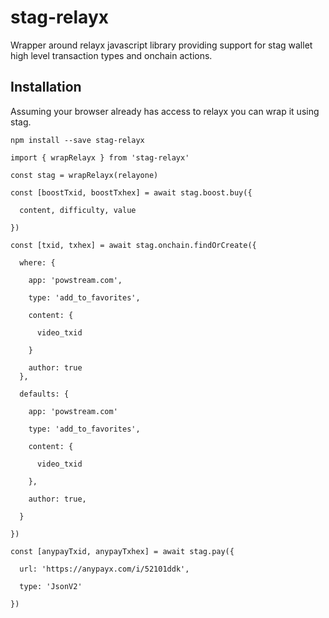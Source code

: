 # stag-relayx

Wrapper around relayx javascript library providing support for stag wallet high level transaction types and onchain
actions.

## Installation

Assuming your browser already has access to relayx you can wrap it using stag.

```
npm install --save stag-relayx

import { wrapRelayx } from 'stag-relayx'

const stag = wrapRelayx(relayone)

const [boostTxid, boostTxhex] = await stag.boost.buy({

  content, difficulty, value

})

const [txid, txhex] = await stag.onchain.findOrCreate({

  where: {

    app: 'powstream.com',

    type: 'add_to_favorites',

    content: {

      video_txid

    }

    author: true
  },

  defaults: {

    app: 'powstream.com'

    type: 'add_to_favorites',

    content: {

      video_txid

    },

    author: true,

  }

})

const [anypayTxid, anypayTxhex] = await stag.pay({

  url: 'https://anypayx.com/i/52101ddk',

  type: 'JsonV2'
 
})

```
